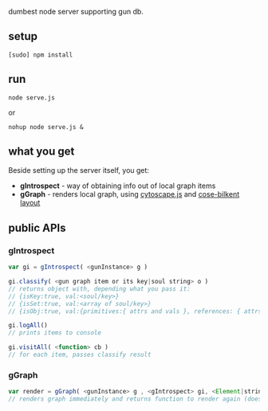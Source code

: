 dumbest node server supporting gun db.


## setup

	[sudo] npm install


## run

	node serve.js

or

	nohup node serve.js &


## what you get

Beside setting up the server itself, you get:

* **gIntrospect** - way of obtaining info out of local graph items
* **gGraph** - renders local graph, using
[cytoscape.js](http://js.cytoscape.org/) and
[cose-bilkent layout](https://github.com/cytoscape/cytoscape.js-cose-bilkent#api)



## public APIs


### gIntrospect

```javascript
var gi = gIntrospect( <gunInstance> g )

gi.classify( <gun graph item or its key|soul string> o )
// returns object with, depending what you pass it:
// {isKey:true, val:<soul/key>}
// {isSet:true, val:<array of soul/key>}
// {isObj:true, val:{primitives:{ attrs and vals }, references: { attrs and souls/keys }}}

gi.logAll()
// prints items to console

gi.visitAll( <function> cb )
// for each item, passes classify result
```


### gGraph

```javascript
var render = gGraph( <gunInstance> g , <gIntrospect> gi, <Element|string> parentEl )
// renders graph immediately and returns function to render again (doesn't require arguments)
```
